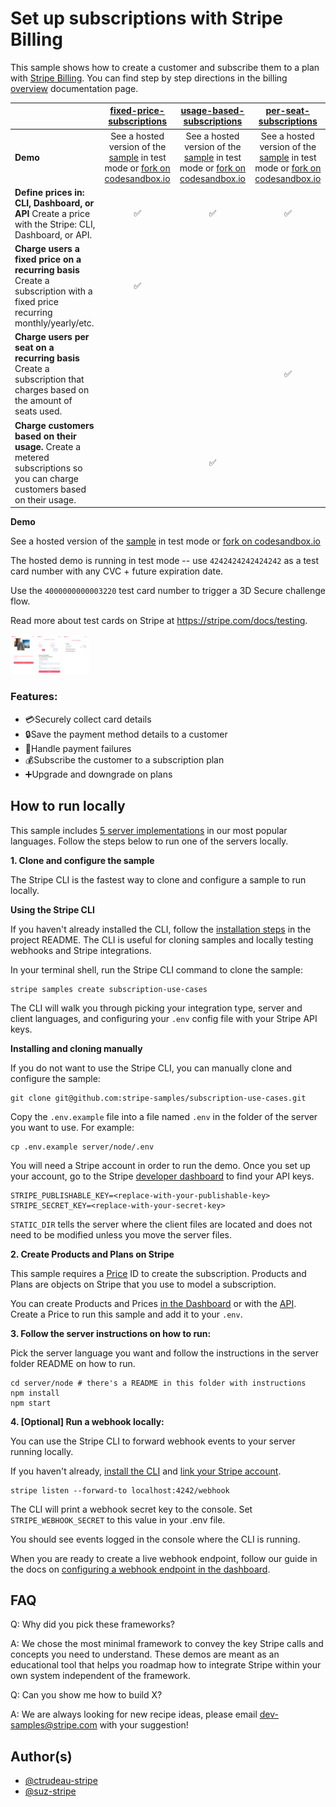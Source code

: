 # Set up subscriptions with Stripe Billing

This sample shows how to create a customer and subscribe them to a plan with
[Stripe Billing](https://stripe.com/billing). You can find step by step directions in the billing [overview](https://stripe.com/docs/billing) documentation page.

|                                                                                                                             |                                                                                   [fixed-price-subscriptions](./fixed-price-subscriptions)                                                                                    |                                                                 [usage-based-subscriptions](./usage-based-subscriptions)                                                                 |                                                                                     [per-seat-subscriptions](./per-seat-subscriptions)                                                                                     |
| :-------------------------------------------------------------------------------------------------------------------------- | :---------------------------------------------------------------------------------------------------------------------------------------------------------------------------------------------------------------------------: | :--------------------------------------------------------------------------------------------------------------------------------------------------------------------------------------: | :------------------------------------------------------------------------------------------------------------------------------------------------------------------------------------------------------------------------: |
| **Demo**                                                                                                                    | See a hosted version of the [sample](https://xt7b9.sse.codesandbox.io/) in test mode or [fork on codesandbox.io](https://codesandbox.io/s/github/stripe-samples/subscription-use-cases/tree/master/fixed-price-subscriptions) | See a hosted version of the [sample](https://l2sny.sse.codesandbox.io/) in test mode or [fork on codesandbox.io](https://codesandbox.io/s/stripe-sample-usage-based-subscriptions-l2sny) | See a hosted version of the [sample](https://fqizg.sse.codesandbox.io/) in test mode or [fork on codesandbox.io](https://codesandbox.io/s/github/stripe-samples/subscription-use-cases/tree/master/per-seat-subscriptions) |
| **Define prices in: CLI, Dashboard, or API** Create a price with the Stripe: CLI, Dashboard, or API.                        |                                                                                                              ✅                                                                                                               |                                                                                            ✅                                                                                            |                                                                                                             ✅                                                                                                             |
| **Charge users a fixed price on a recurring basis** Create a subscription with a fixed price recurring monthly/yearly/etc.  |                                                                                                              ✅                                                                                                               |                                                                                                                                                                                          |
| **Charge users per seat on a recurring basis** Create a subscription that charges based on the amount of seats used.        |                                                                                                                                                                                                                               |                                                                                                                                                                                          |                                                                                                             ✅                                                                                                             |
| **Charge customers based on their usage.** Create a metered subscriptions so you can charge customers based on their usage. |                                                                                                                                                                                                                               |                                                                                            ✅                                                                                            |                                                                                                                                                                                                                            |

**Demo**

See a hosted version of the [sample](https://xt7b9.sse.codesandbox.io/) in test mode or [fork on codesandbox.io](https://codesandbox.io/s/github/stripe-samples/subscription-use-cases/tree/master/fixed-price-subscriptions)

The hosted demo is running in test mode -- use `4242424242424242` as a test card number with any CVC + future expiration date.

Use the `4000000000003220` test card number to trigger a 3D Secure challenge flow.

Read more about test cards on Stripe at https://stripe.com/docs/testing.

<img src="./fixed-price-subscriptions/subscription-with-fixed-price.png" alt="Preview of recipe" style="max-width:25%;">

### Features:

- 💳Securely collect card details
- 🔒Save the payment method details to a customer
- 🚫Handle payment failures
- 💰Subscribe the customer to a subscription plan
- ➕Upgrade and downgrade on plans

## How to run locally

This sample includes [5 server implementations](server/) in our most popular languages. Follow the steps below to run one of the servers locally.

**1. Clone and configure the sample**

The Stripe CLI is the fastest way to clone and configure a sample to run locally.

**Using the Stripe CLI**

If you haven't already installed the CLI, follow the [installation steps](https://github.com/stripe/stripe-cli#installation) in the project README. The CLI is useful for cloning samples and locally testing webhooks and Stripe integrations.

In your terminal shell, run the Stripe CLI command to clone the sample:

```
stripe samples create subscription-use-cases
```

The CLI will walk you through picking your integration type, server and client languages, and configuring your `.env` config file with your Stripe API keys.

**Installing and cloning manually**

If you do not want to use the Stripe CLI, you can manually clone and configure the sample:

```
git clone git@github.com:stripe-samples/subscription-use-cases.git
```

Copy the `.env.example` file into a file named `.env` in the folder of the server you want to use. For example:

```
cp .env.example server/node/.env
```

You will need a Stripe account in order to run the demo. Once you set up your account, go to the Stripe [developer dashboard](https://stripe.com/docs/development#api-keys) to find your API keys.

```
STRIPE_PUBLISHABLE_KEY=<replace-with-your-publishable-key>
STRIPE_SECRET_KEY=<replace-with-your-secret-key>
```

`STATIC_DIR` tells the server where the client files are located and does not need to be modified unless you move the server files.

**2. Create Products and Plans on Stripe**

This sample requires a [Price](https://stripe.com/docs/api/prices) ID to create the subscription. Products and Plans are objects on Stripe that you use to model a subscription.

You can create Products and Prices [in the Dashboard](https://dashboard.stripe.com/products) or with the [API](https://stripe.com/docs/api/prices/create). Create a Price to run this sample and add it to your `.env`.

**3. Follow the server instructions on how to run:**

Pick the server language you want and follow the instructions in the server folder README on how to run.

```
cd server/node # there's a README in this folder with instructions
npm install
npm start
```

**4. [Optional] Run a webhook locally:**

You can use the Stripe CLI to forward webhook events to your server running locally.

If you haven't already, [install the CLI](https://stripe.com/docs/stripe-cli) and [link your Stripe account](https://stripe.com/docs/stripe-cli#link-account).

```
stripe listen --forward-to localhost:4242/webhook
```

The CLI will print a webhook secret key to the console. Set `STRIPE_WEBHOOK_SECRET` to this value in your .env file.

You should see events logged in the console where the CLI is running.

When you are ready to create a live webhook endpoint, follow our guide in the docs on [configuring a webhook endpoint in the dashboard](https://stripe.com/docs/webhooks/setup#configure-webhook-settings).

## FAQ

Q: Why did you pick these frameworks?

A: We chose the most minimal framework to convey the key Stripe calls and concepts you need to understand. These demos are meant as an educational tool that helps you roadmap how to integrate Stripe within your own system independent of the framework.

Q: Can you show me how to build X?

A: We are always looking for new recipe ideas, please email dev-samples@stripe.com with your suggestion!

## Author(s)

- [@ctrudeau-stripe](https://twitter.com/trudeaucj)
- [@suz-stripe](https://twitter.com/noopkat)
